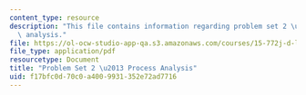 ```yaml
---
content_type: resource
description: "This file contains information regarding problem set 2 \u2013 process\
  \ analysis."
file: https://ol-ocw-studio-app-qa.s3.amazonaws.com/courses/15-772j-d-lab-supply-chains-fall-2014/f17bfc0d70c0a4009931352e72ad7716_MIT15_772JF14_ProblemSet2.pdf
file_type: application/pdf
resourcetype: Document
title: "Problem Set 2 \u2013 Process Analysis"
uid: f17bfc0d-70c0-a400-9931-352e72ad7716
---
```

